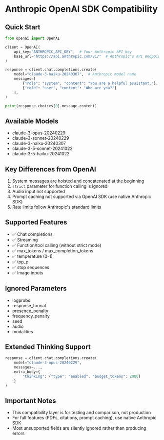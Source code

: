 # Anthropic OpenAI SDK Compatibility

## Quick Start

```python
from openai import OpenAI

client = OpenAI(
    api_key="ANTHROPIC_API_KEY",  # Your Anthropic API key
    base_url="https://api.anthropic.com/v1/"  # Anthropic's API endpoint
)

response = client.chat.completions.create(
    model="claude-3-haiku-20240307",  # Anthropic model name
    messages=[
        {"role": "system", "content": "You are a helpful assistant."},
        {"role": "user", "content": "Who are you?"}
    ],
)

print(response.choices[0].message.content)
```

## Available Models
- claude-3-opus-20240229
- claude-3-sonnet-20240229
- claude-3-haiku-20240307
- claude-3-5-sonnet-20241022
- claude-3-5-haiku-20241022

## Key Differences from OpenAI
1. System messages are hoisted and concatenated at the beginning
2. `strict` parameter for function calling is ignored
3. Audio input not supported
4. Prompt caching not supported via OpenAI SDK (use native Anthropic SDK)
5. Rate limits follow Anthropic's standard limits

## Supported Features
- ✅ Chat completions
- ✅ Streaming
- ✅ Function/tool calling (without strict mode)
- ✅ max_tokens / max_completion_tokens
- ✅ temperature (0-1)
- ✅ top_p
- ✅ stop sequences
- ✅ Image inputs

## Ignored Parameters
- logprobs
- response_format
- presence_penalty
- frequency_penalty
- seed
- audio
- modalities

## Extended Thinking Support

```python
response = client.chat.completions.create(
    model="claude-3-opus-20240229",
    messages=...,
    extra_body={
        "thinking": {"type": "enabled", "budget_tokens": 2000}
    }
)
```

## Important Notes
- This compatibility layer is for testing and comparison, not production
- For full features (PDFs, citations, prompt caching), use native Anthropic SDK
- Most unsupported fields are silently ignored rather than producing errors
